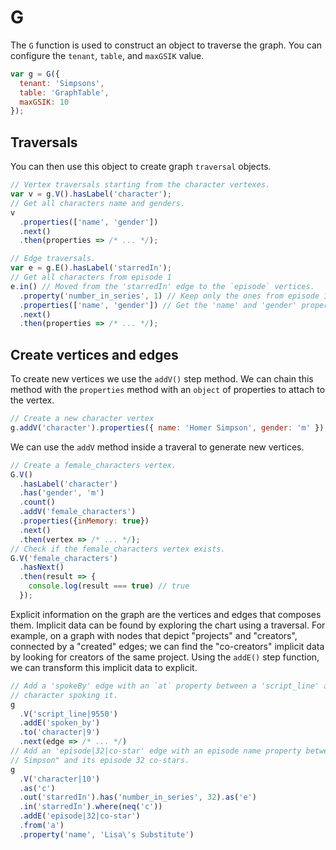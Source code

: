 # G

The `G` function is used to construct an object to traverse the graph. You can configure the `tenant`, `table`, and `maxGSIK` value.

```javascript
var g = G({
  tenant: 'Simpsons',
  table: 'GraphTable',
  maxGSIK: 10
});
```

## Traversals

You can then use this object to create graph `traversal` objects.

```javascript
// Vertex traversals starting from the character vertexes.
var v = g.V().hasLabel('character');
// Get all characters name and genders.
v
  .properties(['name', 'gender'])
  .next()
  .then(properties => /* ... */);

// Edge traversals.
var e = g.E().hasLabel('starredIn');
// Get all characters from episode 1
e.in() // Moved from the 'starredIn' edge to the `episode` vertices.
  .property('number_in_series', 1) // Keep only the ones from episode 1.
  .properties(['name', 'gender']) // Get the 'name' and 'gender' properties.
  .next()
  .then(properties => /* ... */);
```

## Create vertices and edges

To create new vertices we use the `addV()` step method. We can chain this method with the `properties` method with an `object` of properties to attach to the vertex.

```javascript
// Create a new character vertex
g.addV('character').properties({ name: 'Homer Simpson', gender: 'm' });
```

We can use the `addV` method inside a traveral to generate new vertices.

```javascript
// Create a female_characters vertex.
G.V()
  .hasLabel('character')
  .has('gender', 'm')
  .count()
  .addV('female_characters')
  .properties({inMemory: true})
  .next()
  .then(vertex => /* ... */);
// Check if the female_characters vertex exists.
G.V('female_characters')
  .hasNext()
  .then(result => {
    console.log(result === true) // true
  });
```

Explicit information on the graph are the vertices and edges that composes them. Implicit data can be found by exploring the chart using a traversal. For example, on a graph with nodes that depict "projects" and "creators", connected by a "created" edges; we can find the "co-creators" implicit data by looking for creators of the same project. Using the `addE()` step function, we can transform this implicit data to explicit.

```javascript
// Add a 'spokeBy' edge with an `at` property between a 'script_line' and a the
// character spoking it.
g
  .V('script_line|9550')
  .addE('spoken_by')
  .to('character|9')
  .next(edge => /* ... */)
// Add an 'episode|32|co-star' edge with an episode name property between "Lisa
// Simpson" and its episode 32 co-stars.
g
  .V('character|10')
  .as('c')
  .out('starredIn').has('number_in_series', 32).as('e')
  .in('starredIn').where(neq('c'))
  .addE('episode|32|co-star')
  .from('a')
  .property('name', 'Lisa\'s Substitute')
```
